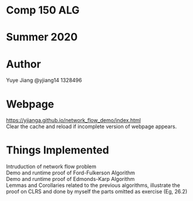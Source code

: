 # Comp 150 ALG  
# Summer 2020  

# Author  
  Yuye Jiang  @yjiang14  1328496  

# Webpage  
  https://yjianga.github.io/network_flow_demo/index.html  
  Clear the cache and reload if incomplete version of webpage appears.  

# Things Implemented  
  Intruduction of network flow problem  
  Demo and runtime proof of Ford-Fulkerson Algorithm  
  Demo and runtime proof of Edmonds-Karp Algorithm  
  Lemmas and Corollaries related to the previous algorithms, illustrate the proof on CLRS and done by myself the parts omitted as exercise (Eg, 26.2)  
